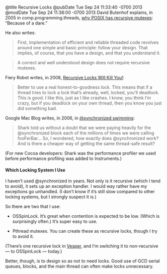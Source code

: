 @title Recursive Locks
@pubDate Tue Sep 24 11:33:40 -0700 2013
@modDate Tue Sep 24 11:38:00 -0700 2013
David Butenhof explains, in 2005 in comp.programming.threads, <a href="http://www.zaval.org/resources/library/butenhof1.html">why POSIX has recursive mutexes</a>: “Because of a dare.”

He also writes:

>First, implementation of efficient and reliable threaded code revolves around one simple and basic principle: follow your design. That implies, of course, that you have a design, and that you understand it. 

>A correct and well understood design does not require recursive mutexes.

Fiery Robot writes, in 2008, <a href="http://www.fieryrobot.com/blog/2008/10/14/recursive-locks-will-kill-you/">Recursive Locks Will Kill You!</a>:

>Better to use a real honest-to-goodness lock. This means that if a thread tries to lock a lock that’s already, well, locked, you’ll deadlock. This is good. I like this, just as I like crashes. I know, you think I’m crazy, but if you deadlock on your own thread, then you know you just did something bad.

Google Mac Blog writes, in 2006, in <a href="http://googlemac.blogspot.com/2006/10/synchronized-swimming.html">@synchronized swimming</a>:

>Shark told us without a doubt that we were paying heavily for the @synchronized block each of the millions of times we were calling fooFerBar… So, I wondered, how exactly does @synchronized work? And is there a cheaper way of getting the same thread-safe result?

(For new Cocoa developers: Shark was the performance profiler we used before performance profiling was added to Instruments.)

#### Which Locking System I Use

I haven’t used @synchronized in years. Not only is it recursive (which I tend to avoid), it sets up an exception handler. I would way rather have my exceptions go unhandled. (I don’t know if it’s still slow compared to other locking systems, but I strongly suspect it is.)

So there are two that I use:

* OSSpinLock. It’s great when contention is expected to be low. (Which is surprisingly often.) It’s super easy to use.

* Pthread mutexes. You can create these as recursive locks, though I try to avoid it.

(There’s one recursive lock in <a href="http://vesperapp.co">Vesper</a>, and I’m switching it to non-recursive — to OSSpinLock — today.)

Better, though, is to design so as not to need locks. Good use of GCD serial queues, blocks, and the main thread can often make locks unnecessary.
